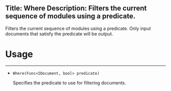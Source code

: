 Title: Where
Description: Filters the current sequence of modules using a predicate.
---
Filters the current sequence of modules using a predicate. Only input documents that satisfy the predicate will be output.

# Usage
---
  
  - `Where(Func<IDocument, bool> predicate)`
  
    Specifies the predicate to use for filtering documents.